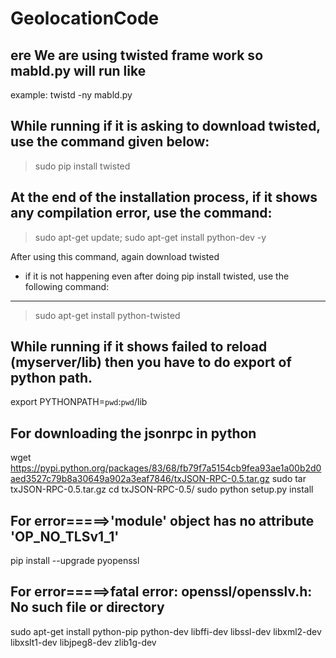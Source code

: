 # GeolocationCode


ere We are using twisted frame work so mabld.py will run like 
--------------------------------------------------------------
example:     twistd -ny mabld.py

While running if it is asking to download twisted, use the command given below:
---------------------------------------------------------------------------------
>sudo pip install twisted

At the end of the installation process, if it shows any compilation error, use the command:
--------------------------------------------------------------------------------------------
>sudo apt-get  update; sudo apt-get install  python-dev -y

After using this command, again download twisted

* if it is not happening even after doing pip install twisted, use the following command:
------------------------------------------------------------------------------------------
>sudo apt-get install python-twisted

While running if it shows failed to reload (myserver/lib) then you have to do export of python path.
---------------------------------------------------------------------------------------------------------------------
export PYTHONPATH=`pwd`:`pwd`/lib

For downloading the jsonrpc in python
--------------------------------------
wget https://pypi.python.org/packages/83/68/fb79f7a5154cb9fea93ae1a00b2d0aed3527c79b8a30649a902a3eaf7846/txJSON-RPC-0.5.tar.gz
sudo tar txJSON-RPC-0.5.tar.gz
cd txJSON-RPC-0.5/
sudo python setup.py install

For error=====>'module' object has no attribute 'OP_NO_TLSv1_1'
----------------------------------------------------------------
pip install --upgrade pyopenssl

For error=====>fatal error: openssl/opensslv.h: No such file or directory
-------------------------------------------------------------------------
sudo apt-get install python-pip python-dev libffi-dev libssl-dev libxml2-dev libxslt1-dev libjpeg8-dev zlib1g-dev

